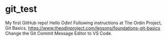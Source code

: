 # git_test
My first GitHub repo!
Hello Odin!
Following instructions at The Ordin Project, Git Basics, https://www.theodinproject.com/lessons/foundations-git-basics
Change the Git Commit Message Editor to VS Code.